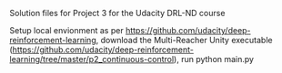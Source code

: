 Solution files for Project 3 for the Udacity DRL-ND course

Setup local envionment as per https://github.com/udacity/deep-reinforcement-learning, download the Multi-Reacher Unity executable (https://github.com/udacity/deep-reinforcement-learning/tree/master/p2_continuous-control), run python main.py
